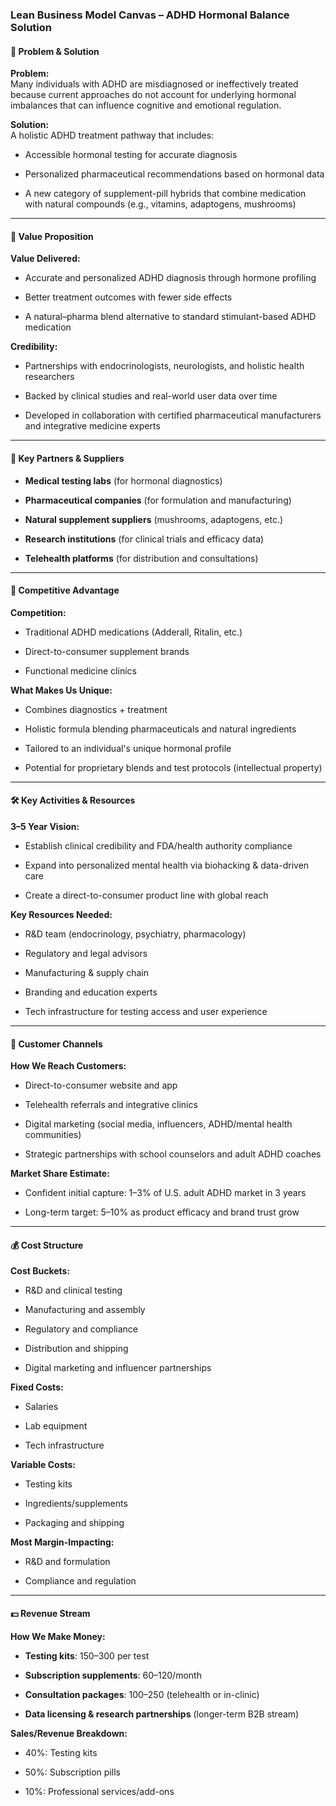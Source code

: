 ### **Lean Business Model Canvas – ADHD Hormonal Balance Solution**

#### 🧩 **Problem & Solution**

**Problem:**  
Many individuals with ADHD are misdiagnosed or ineffectively treated because current approaches do not account for underlying hormonal imbalances that can influence cognitive and emotional regulation.

**Solution:**  
A holistic ADHD treatment pathway that includes:

- Accessible hormonal testing for accurate diagnosis
    
- Personalized pharmaceutical recommendations based on hormonal data
    
- A new category of supplement-pill hybrids that combine medication with natural compounds (e.g., vitamins, adaptogens, mushrooms)
    

---

#### 🎁 **Value Proposition**

**Value Delivered:**

- Accurate and personalized ADHD diagnosis through hormone profiling
    
- Better treatment outcomes with fewer side effects
    
- A natural–pharma blend alternative to standard stimulant-based ADHD medication
    

**Credibility:**

- Partnerships with endocrinologists, neurologists, and holistic health researchers
    
- Backed by clinical studies and real-world user data over time
    
- Developed in collaboration with certified pharmaceutical manufacturers and integrative medicine experts
    

---

#### 🤝 **Key Partners & Suppliers**

- **Medical testing labs** (for hormonal diagnostics)
    
- **Pharmaceutical companies** (for formulation and manufacturing)
    
- **Natural supplement suppliers** (mushrooms, adaptogens, etc.)
    
- **Research institutions** (for clinical trials and efficacy data)
    
- **Telehealth platforms** (for distribution and consultations)
    

---

#### 🚀 **Competitive Advantage**

**Competition:**

- Traditional ADHD medications (Adderall, Ritalin, etc.)
    
- Direct-to-consumer supplement brands
    
- Functional medicine clinics
    

**What Makes Us Unique:**

- Combines diagnostics + treatment
    
- Holistic formula blending pharmaceuticals and natural ingredients
    
- Tailored to an individual's unique hormonal profile
    
- Potential for proprietary blends and test protocols (intellectual property)
    

---

#### 🛠️ **Key Activities & Resources**

**3–5 Year Vision:**

- Establish clinical credibility and FDA/health authority compliance
    
- Expand into personalized mental health via biohacking & data-driven care
    
- Create a direct-to-consumer product line with global reach
    

**Key Resources Needed:**

- R&D team (endocrinology, psychiatry, pharmacology)
    
- Regulatory and legal advisors
    
- Manufacturing & supply chain
    
- Branding and education experts
    
- Tech infrastructure for testing access and user experience
    

---

#### 📣 **Customer Channels**

**How We Reach Customers:**

- Direct-to-consumer website and app
    
- Telehealth referrals and integrative clinics
    
- Digital marketing (social media, influencers, ADHD/mental health communities)
    
- Strategic partnerships with school counselors and adult ADHD coaches
    

**Market Share Estimate:**

- Confident initial capture: 1–3% of U.S. adult ADHD market in 3 years
    
- Long-term target: 5–10% as product efficacy and brand trust grow
    

---

#### 💰 **Cost Structure**

**Cost Buckets:**

- R&D and clinical testing
    
- Manufacturing and assembly
    
- Regulatory and compliance
    
- Distribution and shipping
    
- Digital marketing and influencer partnerships
    

**Fixed Costs:**

- Salaries
    
- Lab equipment
    
- Tech infrastructure
    

**Variable Costs:**

- Testing kits
    
- Ingredients/supplements
    
- Packaging and shipping
    

**Most Margin-Impacting:**

- R&D and formulation
    
- Compliance and regulation
    

---

#### 💵 **Revenue Stream**

**How We Make Money:**

- **Testing kits**: $150–$300 per test
    
- **Subscription supplements**: $60–$120/month
    
- **Consultation packages**: $100–$250 (telehealth or in-clinic)
    
- **Data licensing & research partnerships** (longer-term B2B stream)
    

**Sales/Revenue Breakdown:**

- 40%: Testing kits
    
- 50%: Subscription pills
    
- 10%: Professional services/add-ons